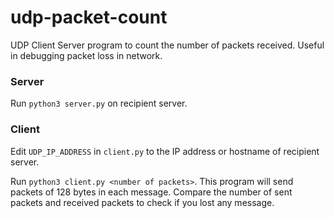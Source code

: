 # udp-packet-count

UDP Client Server program to count the number of packets received. Useful in debugging packet loss in network.

### Server

Run `python3 server.py` on recipient server.

### Client

Edit `UDP_IP_ADDRESS` in `client.py` to the IP address or hostname of recipient server.

Run `python3 client.py <number of packets>`. This program will send packets of 128 bytes in each message. Compare the number of sent packets and received packets to check if you lost any message.
